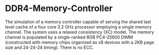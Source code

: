 # DDR4-Memory-Controller
The simulation of a memory controller capable of serving the  shared last level cache of a four core 3.2 GHz processor employing a single memory channel. 
The system uses a relaxed consistency (XC) model. The memory channel is populated by a single-ranked 8GB PC4-25600 DIMM (constructed with memory chips 
organized as x8 devices with a 2KB page size and 24-24-24 timing). There is no ECC.
